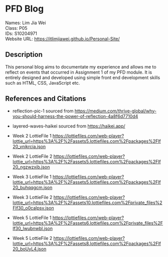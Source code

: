 <h1>PFD Blog</h1>

Names: Lim Jia Wei <br>
Class: P05<br>
IDs: S10204971 <br>
Website URL: https://itlimjiawei.github.io/Personal-Site/<br>

<h2>Description</h2>

This personal blog aims to documentate my experience and allows me to reflect on events that occurred in Assignment 1 of my PFD module. It is entirely designed and developed using simple front end development skills such as HTML, CSS, JavaScript etc.

## References and Citations

- reflection-pic-1 sourced from https://medium.com/thrive-global/why-you-should-harness-the-power-of-reflection-4a8f6d7710d4

- layered-waves-haikei sourced from https://haikei.app/

- Week 2 LottieFile 1 https://lottiefiles.com/web-player?lottie_url=https%3A%2F%2Fassets5.lottiefiles.com%2Fpackages%2Flf20_vnikrcia.json

- Week 2 LottieFile 2 https://lottiefiles.com/web-player?lottie_url=https%3A%2F%2Fassets5.lottiefiles.com%2Fpackages%2Flf20_ngzwzxib.json

- Week 3 LottieFile 1 https://lottiefiles.com/web-player?lottie_url=https%3A%2F%2Fassets5.lottiefiles.com%2Fpackages%2Flf20_buhqqgcm.json

- Week 3 LottieFile 2 https://lottiefiles.com/web-player?lottie_url=https%3A%2F%2Fassets10.lottiefiles.com%2Fprivate_files%2Flf30_o0calpsv.json

- Week 5 LottieFile 1 https://lottiefiles.com/web-player?lottie_url=https%3A%2F%2Fassets6.lottiefiles.com%2Fprivate_files%2Flf30_lwubnwbl.json

- Week 5 LottieFile 2 https://lottiefiles.com/web-player?lottie_url=https%3A%2F%2Fassets8.lottiefiles.com%2Fpackages%2Flf20_boUyL4.json
